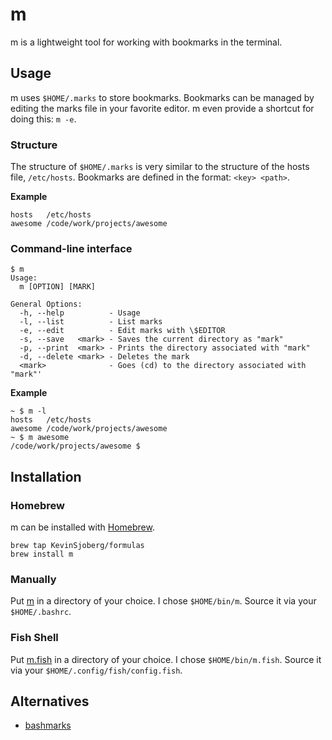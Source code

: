 # m
m is a lightweight tool for working with bookmarks in the terminal.

## Usage
m uses `$HOME/.marks` to store bookmarks. Bookmarks can be managed by editing
the marks file in your favorite editor. m even provide a shortcut for doing
this: `m -e`.

### Structure
The structure of `$HOME/.marks` is very similar to the structure of the hosts
file, `/etc/hosts`. Bookmarks are defined in the format: `<key> <path>`.

**Example**

    hosts   /etc/hosts
    awesome /code/work/projects/awesome

### Command-line interface

    $ m
    Usage:
      m [OPTION] [MARK]

    General Options:
      -h, --help          - Usage
      -l, --list          - List marks
      -e, --edit          - Edit marks with \$EDITOR
      -s, --save   <mark> - Saves the current directory as "mark"
      -p, --print  <mark> - Prints the directory associated with "mark"
      -d, --delete <mark> - Deletes the mark
      <mark>              - Goes (cd) to the directory associated with "mark"'

**Example**

    ~ $ m -l
    hosts   /etc/hosts
    awesome /code/work/projects/awesome
    ~ $ m awesome
    /code/work/projects/awesome $

## Installation

### Homebrew
m can be installed with [Homebrew](http://brew.sh/).

    brew tap KevinSjoberg/formulas
    brew install m

### Manually
Put [m](https://raw.github.com/KevinSjoberg/m/master/m) in a directory of your
choice. I chose `$HOME/bin/m`. Source it via your `$HOME/.bashrc`.

### Fish Shell
Put [m.fish](https://raw.github.com/KevinSjoberg/m/master/m.fish) in a directory of your choice. I chose `$HOME/bin/m.fish`. Source it via your `$HOME/.config/fish/config.fish`.

## Alternatives

  * [bashmarks](https://github.com/huyng/bashmarks)

